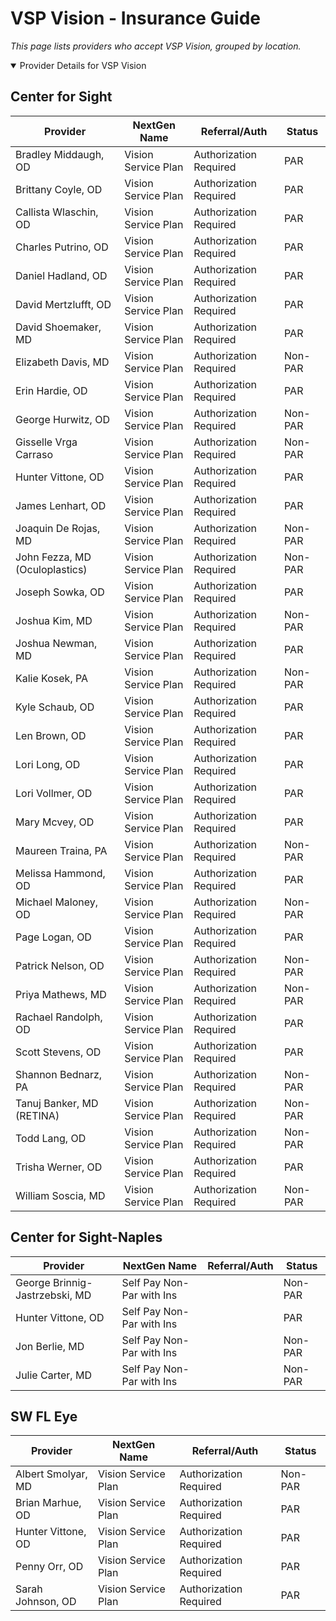 # VSP Vision - Insurance Guide

*This page lists providers who accept VSP Vision, grouped by location.*

<details open><summary>Provider Details for VSP Vision</summary>

## Center for Sight

| Provider | NextGen Name | Referral/Auth | Status |
|----------|-------------|--------------|--------|
| Bradley Middaugh, OD | Vision Service Plan | Authorization Required | PAR |
| Brittany Coyle, OD | Vision Service Plan | Authorization Required | PAR |
| Callista Wlaschin, OD | Vision Service Plan | Authorization Required | PAR |
| Charles Putrino, OD | Vision Service Plan | Authorization Required | PAR |
| Daniel Hadland, OD | Vision Service Plan | Authorization Required | PAR |
| David Mertzlufft, OD | Vision Service Plan | Authorization Required | PAR |
| David Shoemaker, MD | Vision Service Plan | Authorization Required | PAR |
| Elizabeth Davis, MD | Vision Service Plan | Authorization Required | Non-PAR |
| Erin Hardie, OD | Vision Service Plan | Authorization Required | PAR |
| George Hurwitz, OD | Vision Service Plan | Authorization Required | Non-PAR |
| Gisselle Vrga Carraso | Vision Service Plan | Authorization Required | Non-PAR |
| Hunter Vittone, OD | Vision Service Plan | Authorization Required | PAR |
| James Lenhart, OD | Vision Service Plan | Authorization Required | PAR |
| Joaquin De Rojas, MD | Vision Service Plan | Authorization Required | Non-PAR |
| John Fezza, MD (Oculoplastics) | Vision Service Plan | Authorization Required | Non-PAR |
| Joseph Sowka, OD | Vision Service Plan | Authorization Required | PAR |
| Joshua Kim, MD | Vision Service Plan | Authorization Required | Non-PAR |
| Joshua Newman, MD | Vision Service Plan | Authorization Required | PAR |
| Kalie Kosek, PA | Vision Service Plan | Authorization Required | Non-PAR |
| Kyle Schaub, OD | Vision Service Plan | Authorization Required | PAR |
| Len Brown, OD | Vision Service Plan | Authorization Required | PAR |
| Lori Long, OD | Vision Service Plan | Authorization Required | PAR |
| Lori Vollmer, OD | Vision Service Plan | Authorization Required | PAR |
| Mary Mcvey, OD | Vision Service Plan | Authorization Required | PAR |
| Maureen Traina, PA | Vision Service Plan | Authorization Required | Non-PAR |
| Melissa Hammond, OD | Vision Service Plan | Authorization Required | PAR |
| Michael Maloney, OD | Vision Service Plan | Authorization Required | Non-PAR |
| Page Logan, OD | Vision Service Plan | Authorization Required | PAR |
| Patrick Nelson, OD | Vision Service Plan | Authorization Required | Non-PAR |
| Priya Mathews, MD | Vision Service Plan | Authorization Required | Non-PAR |
| Rachael Randolph, OD | Vision Service Plan | Authorization Required | PAR |
| Scott Stevens, OD | Vision Service Plan | Authorization Required | PAR |
| Shannon Bednarz, PA | Vision Service Plan | Authorization Required | Non-PAR |
| Tanuj Banker, MD (RETINA) | Vision Service Plan | Authorization Required | Non-PAR |
| Todd Lang, OD | Vision Service Plan | Authorization Required | Non-PAR |
| Trisha Werner, OD | Vision Service Plan | Authorization Required | PAR |
| William Soscia, MD | Vision Service Plan | Authorization Required | Non-PAR |

## Center for Sight-Naples

| Provider | NextGen Name | Referral/Auth | Status |
|----------|-------------|--------------|--------|
| George Brinnig-Jastrzebski, MD | Self Pay Non-Par with Ins |  | Non-PAR |
| Hunter Vittone, OD | Self Pay Non-Par with Ins |  | PAR |
| Jon Berlie, MD | Self Pay Non-Par with Ins |  | Non-PAR |
| Julie Carter, MD | Self Pay Non-Par with Ins |  | Non-PAR |

## SW FL Eye

| Provider | NextGen Name | Referral/Auth | Status |
|----------|-------------|--------------|--------|
| Albert Smolyar, MD | Vision Service Plan | Authorization Required | Non-PAR |
| Brian Marhue, OD | Vision Service Plan | Authorization Required | PAR |
| Hunter Vittone, OD | Vision Service Plan | Authorization Required | PAR |
| Penny Orr, OD | Vision Service Plan | Authorization Required | PAR |
| Sarah Johnson, OD | Vision Service Plan | Authorization Required | PAR |

</details>

